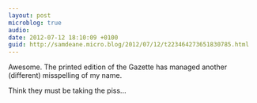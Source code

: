 ```yaml
---
layout: post
microblog: true
audio: 
date: 2012-07-12 18:10:09 +0100
guid: http://samdeane.micro.blog/2012/07/12/t223464273651830785.html
---
```

Awesome. The printed edition of the Gazette has managed another (different) misspelling of my name.

Think they must be taking the piss...

